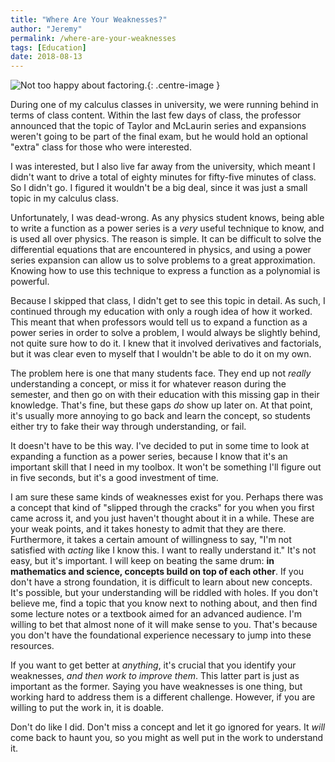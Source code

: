 ```yaml
---
title: "Where Are Your Weaknesses?"
author: "Jeremy"
permalink: /where-are-your-weaknesses
tags: [Education]
date: 2018-08-13
---
```


![Not too happy about factoring.](https://res.cloudinary.com/dh3hm8pb7/image/upload/c_scale,q_auto,w_600/v1532280356/Haunted.png){: .centre-image }

During one of my calculus classes in university, we were running behind in terms of class content. Within the last few days of class, the professor announced that the topic of Taylor and McLaurin series and expansions weren't going to be part of the final exam, but he would hold an optional "extra" class for those who were interested.

I was interested, but I also live far away from the university, which meant I didn't want to drive a total of eighty minutes for fifty-five minutes of class. So I didn't go. I figured it wouldn't be a big deal, since it was just a small topic in my calculus class.

Unfortunately, I was dead-wrong. As any physics student knows, being able to write a function as a power series is a *very* useful technique to know, and is used all over physics. The reason is simple. It can be difficult to solve the differential equations that are encountered in physics, and using a power series expansion can allow us to solve problems to a great approximation. Knowing how to use this technique to express a function as a polynomial is powerful.

Because I skipped that class, I didn't get to see this topic in detail. As such, I continued through my education with only a rough idea of how it worked. This meant that when professors would tell us to expand a function as a power series in order to solve a problem, I would always be slightly behind, not quite sure how to do it. I knew that it involved derivatives and factorials, but it was clear even to myself that I wouldn't be able to do it on my own.

The problem here is one that many students face. They end up not *really* understanding a concept, or miss it for whatever reason during the semester, and then go on with their education with this missing gap in their knowledge. That's fine, but these gaps *do* show up later on. At that point, it's usually more annoying to go back and learn the concept, so students either try to fake their way through understanding, or fail.

It doesn't have to be this way. I've decided to put in some time to look at expanding a function as a power series, because I know that it's an important skill that I need in my toolbox. It won't be something I'll figure out in five seconds, but it's a good investment of time.

I am sure these same kinds of weaknesses exist for you. Perhaps there was a concept that kind of "slipped through the cracks" for you when you first came across it, and you just haven't thought about it in a while. These are your weak points, and it takes honesty to admit that they are there. Furthermore, it takes a certain amount of willingness to say, "I'm not satisfied with *acting* like I know this. I want to really understand it." It's not easy, but it's important. I will keep on beating the same drum: **in mathematics and science, concepts build on top of each other**. If you don't have a strong foundation, it is difficult to learn about new concepts. It's possible, but your understanding will be riddled with holes. If you don't believe me, find a topic that you know next to nothing about, and then find some lecture notes or a textbook aimed for an advanced audience. I'm willing to bet that almost none of it will make sense to you. That's because you don't have the foundational experience necessary to jump into these resources.

If you want to get better at *anything*, it's crucial that you identify your weaknesses, *and then work to improve them*. This latter part is just as important as the former. Saying you have weaknesses is one thing, but working hard to address them is a different challenge. However, if you are willing to put the work in, it is doable.

Don't do like I did. Don't miss a concept and let it go ignored for years. It *will* come back to haunt you, so you might as well put in the work to understand it.
